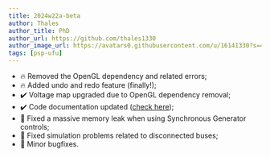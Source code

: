 ```yaml
---
title: 2024w22a-beta
author: Thales
author_title: PhD
author_url: https://github.com/thales1330
author_image_url: https://avatars0.githubusercontent.com/u/16141330?s=460&v=4
tags: [psp-ufu]
---
```


- 🔥 Removed the OpenGL dependency and related errors;
- 🔥 Added undo and redo feature (finally!);
- ✔️ Voltage map upgraded due to OpenGL dependency removal;
- ✔️ Code documentation updated ([check here](https://thales1330.github.io/PSP/doxygen/html/index.html));
- 🐛 Fixed a massive memory leak when using Synchronous Generator controls;
- 🐛 Fixed simulation problems related to disconnected buses;
- 🐛 Minor bugfixes.